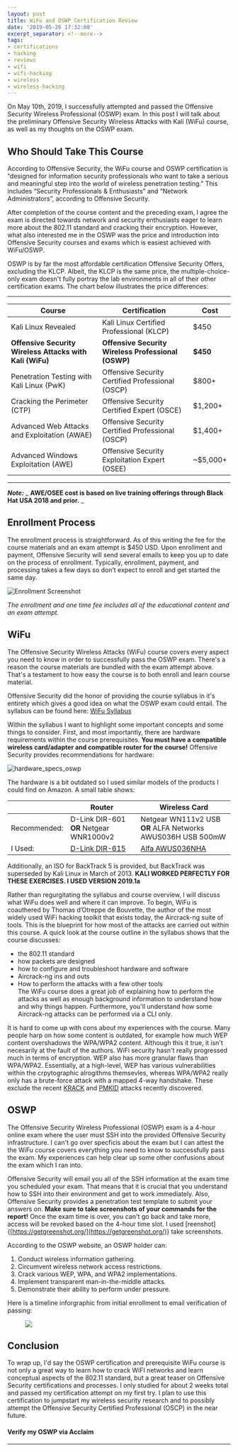 ```yaml
---
layout: post
title: WiFu and OSWP Certification Review
date: '2019-05-26 17:32:00'
excerpt_separator: <!--more-->
tags:
- certifications
- hacking
- reviews
- wifi
- wifi-hacking
- wireless
- wireless-hacking
---
```


On May 10th, 2019, I successfully attempted and passed the Offensive Security Wireless Professional (OSWP) exam. In this post I will talk about the preliminary Offensive Security Wireless Attacks with Kali (WiFu) course, as well as my thoughts on the OSWP exam.
<!--more-->
## Who Should Take This Course

According to Offensive Security, the WiFu course and OSWP certification is “designed for information security professionals who want to take a serious and meaningful step into the world of wireless penetration testing.” This includes “Security Professionals & Enthusiasts” and “Network Administrators”, according to Offensive Security.

After completion of the course content and the preceding exam, I agree the exam is directed towards network and security enthusiasts eager to learn more about the 802.11 standard and cracking their encryption. However, what also interested me in the OSWP was the price and introduction into Offensive Security courses and exams which is easiest achieved with WiFu/OSWP.

OSWP is by far the most affordable certification Offensive Security Offers, excluding the KLCP. Albeit, the KLCP is the same price, the multiple-choice-only exam doesn't fully portray the lab environments in all of their other certification exams. The chart below illustrates the price differences:

* * *
<!--kg-card-begin: markdown-->

| Course | Certification | Cost |
| --- | --- | --- |
| Kali Linux Revealed | Kali Linux Certified Professional (KLCP) | $450 |
| **Offensive Security Wireless Attacks with Kali (WiFu)** | **Offensive Security Wireless Professional (OSWP)** | **$450** |
| Penetration Testing with Kali Linux (PwK) | Offensive Security Certified Professional (OSCP) | $800+ |
| Cracking the Perimeter (CTP) | Offensive Security Certified Expert (OSCE) | $1,200+ |
| Advanced Web Attacks and Exploitation (AWAE) | Offensive Security Certified Professional (OSCP) | $1,400+ |
| Advanced Windows Exploitation (AWE) | Offensive Security Exploitation Expert (OSEE) | ~$5,000+ |

<!--kg-card-end: markdown-->
* * *

**_Note:_** _ **AWE/OSEE cost is based on live training offerings through Black Hat USA 2018 and prior.** _

## Enrollment Process

The enrollment process is straightforward. As of this writing the fee for the course materials and an exam attempt is $450 USD. Upon enrollment and payment, Offensive Security will send several emails to keep you up to date on the process of enrollment. Typically, enrollment, payment, and processing takes a few days so don’t expect to enroll and get started the same day.

<!--kg-card-begin: markdown-->

![Enrollment Screenshot](/content/images/2019/06/OSWP_Enrollment_pic.png)

_The enrollment and one time fee includes all of the educational content and an exam attempt._

<!--kg-card-end: markdown-->
## WiFu
<!--kg-card-begin: markdown-->

The Offensive Security Wireless Attacks (WiFu) course covers every aspect you need to know in order to successfully pass the OSWP exam. There's a reason the course materials are bundled with the exam attempt above. That's a testament to how easy the course is to both enroll and learn course material.

Offensive Security did the honor of providing the course syllabus in it's entirety which gives a good idea on what the OSWP exam could entail. The syllabus can be found here: [WiFu Syllabus](https://www.offensive-security.com/documentation/wifu-syllabus.pdf)

Within the syllabus I want to highlight some important concepts and some things to consider. First, and most importantly, there are hardware requirements within the course prerequisites. **You must have a compatible wireless card/adapter and compatible router for the course!** Offensive Security provides recommendations for hardware:

![hardware_specs_oswp](/content/images/2019/06/hardware_specs_oswp.png)

The hardware is a bit outdated so I used similar models of the products I could find on Amazon. A small table shows:

| | Router | Wireless Card |
| --- | --- | --- |
| Recommended: | D-Link DIR-601 **OR** Netgear WNR1000v2 | Netgear WN111v2 USB **OR** ALFA Networks AWUS036H USB 500mW |
| I Used: | [D-Link DIR-615](https://www.amazon.com/D-Link-DIR-615-Wireless-N-Router-4-Port/dp/B000QD7B6W) | [Alfa AWUS036NHA](https://www.amazon.com/Alfa-AWUS036NHA-Wireless-USB-Adaptor/dp/B004Y6MIXS/ref=pd_lpo_sbs_147_t_1?_encoding=UTF8&psc=1&refRID=33T8YXZB52A00PDN1F2H) |

Additionally, an ISO for BackTrack 5 is provided, but BackTrack was superseded by Kali Linux in March of 2013. **KALI WORKED PERFECTLY FOR THESE EXERCISES. I USED VERSION 2019.1a**

Rather than regurgitating the syllabus and course overview, I will discuss what WiFu does well and where it can improve. To begin, WiFu is coauthered by Thomas d’Otreppe de Bouvette, the author of the most widely used WiFi hacking toolkit that exists today, the Aircrack-ng suite of tools. This is the blueprint for how most of the attacks are carried out within this course. A quick look at the course outline in the syllabus shows that the course discusses:

- the 802.11 standard
- how packets are designed
- how to configure and troubleshoot hardware and software
- Aircrack-ng ins and outs
- How to perform the attacks with a few other tools  
The WiFu course does a great job of explaining how to perform the attacks as well as enough background information to understand how and why things happen. Furthermore, you'll understand how some Aircrack-ng attacks can be performed via a CLI only.

It is hard to come up with cons about my experiences with the course. Many people harp on how some content is outdated, for example how much WEP content overshadows the WPA/WPA2 content. Although this it true, it isn't necesarily at the fault of the authors. WiFi security hasn't really progressed much in terms of encryption. WEP also has more granular flaws than WPA/WPA2. Essentially, at a high-level, WEP has various vulnerabilities within the crpytographic alrogithms themsevles, whereas WPA/WPA2 really only has a brute-force attack with a mapped 4-way handshake. These exclude the recent [KRACK](https://www.krackattacks.com/) and [PMKID](https://www.bitcrack.net/the-pmkid-attack/) attacks recently discovered.

<!--kg-card-end: markdown-->
## OSWP
<!--kg-card-begin: markdown-->

The Offensive Security Wireless Professional (OSWP) exam is a 4-hour online exam where the user must SSH into the provided Offensive Security infrastructure. I can't go over specficis about the exam but I can attest the the WiFu course covers everything you need to know to successfully pass the exam. My experiences can help clear up some other confusions about the exam which I ran into.

Offensive Security will email you all of the SSH information at the exam time you scheduled your exam. That means that it is crucial that you understand how to SSH into their environment and get to work immediately. Also, Offensive Security provides a penetration test template to submit your answers on. **Make sure to take screenshots of your commands for the report!** Once the exam time is over, you can't go back and take more, access will be revoked based on the 4-hour time slot. I used [reenshot]{[https://getgreenshot.org/](https://getgreenshot.org/)} take screenshots.

According to the OSWP website, an OSWP holder can:

1. Conduct wireless information gathering.
2. Circumvent wireless network access restrictions.
3. Crack various WEP, WPA, and WPA2 implementations.
4. Implement transparent man-in-the-middle attacks.
5. Demonstrate their ability to perform under pressure.
<!--kg-card-end: markdown--><!--kg-card-begin: markdown-->

Here is a timeline inforgraphic from initial enrollment to email verification of passing:

<!--kg-card-end: markdown--><figure class="kg-card kg-image-card"><img src="/content/images/2019/06/OSWP-Certification-Timeline.jpg" class="kg-image"></figure><!--kg-card-begin: markdown-->
## Conclusion

To wrap up, I'd say the OSWP certification and prerequisite WiFu course is not only a great way to learn how to crack WiFI networks and learn conceptual aspects of the 802.11 standard, but a great teaser on Offensive Security certifications and processes. I only studied for about 2 weeks total and passed my certification attempt on my first try. I plan to use this certification to jumpstart my wireless security research and to possibly attempt the Offensive Security Certified Professional (OSCP) in the near future.

<!--kg-card-end: markdown--><!--kg-card-begin: markdown-->
#### Verify my OSWP via Acclaim
<!--kg-card-end: markdown--><!--kg-card-begin: html-->

<script type="text/javascript" async src="//cdn.youracclaim.com/assets/utilities/embed.js"></script><!--kg-card-end: html-->
* * *
